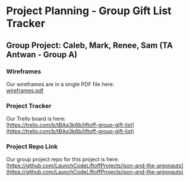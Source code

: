 # Project Planning - Group Gift List Tracker

## Group Project: Caleb, Mark, Renee, Sam (TA Antwan - Group A)

### Wireframes
Our wireframes are in a single PDF file here:  
[wireframes.pdf](https://github.com/DuxVictorum/liftoff-assignments/files/7731501/wireframes.pdf)

### Project Tracker
Our Trello board is here:  
[https://trello.com/b/tBAq3k6b/liftoff-group-gift-list](https://trello.com/b/tBAq3k6b/liftoff-group-gift-list)

### Project Repo Link

Our group project repo for this project is here:  
[https://github.com/LaunchCodeLiftoffProjects/json-and-the-argonauts](https://github.com/LaunchCodeLiftoffProjects/json-and-the-argonauts)
